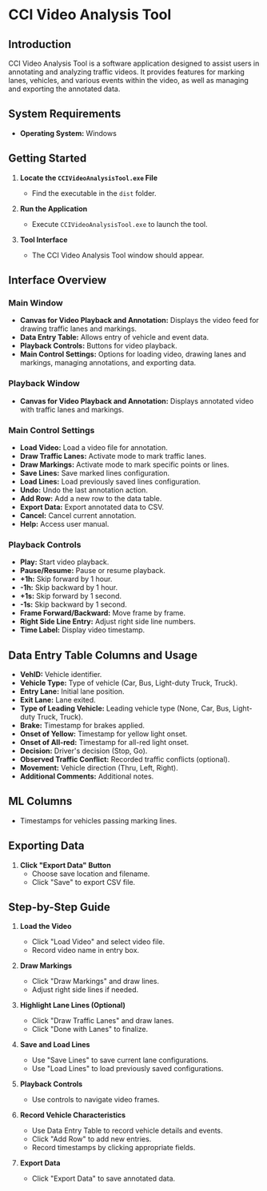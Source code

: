 # CCI Video Analysis Tool

## Introduction
CCI Video Analysis Tool is a software application designed to assist users in annotating and analyzing traffic videos. It provides features for marking lanes, vehicles, and various events within the video, as well as managing and exporting the annotated data.

## System Requirements
- **Operating System:** Windows

## Getting Started
1. **Locate the `CCIVideoAnalysisTool.exe` File**
   - Find the executable in the `dist` folder.
   
2. **Run the Application**
   - Execute `CCIVideoAnalysisTool.exe` to launch the tool.
   
3. **Tool Interface**
   - The CCI Video Analysis Tool window should appear.

## Interface Overview

### Main Window
- **Canvas for Video Playback and Annotation:** Displays the video feed for drawing traffic lanes and markings.
- **Data Entry Table:** Allows entry of vehicle and event data.
- **Playback Controls:** Buttons for video playback.
- **Main Control Settings:** Options for loading video, drawing lanes and markings, managing annotations, and exporting data.

### Playback Window
- **Canvas for Video Playback and Annotation:** Displays annotated video with traffic lanes and markings.

### Main Control Settings
- **Load Video:** Load a video file for annotation.
- **Draw Traffic Lanes:** Activate mode to mark traffic lanes.
- **Draw Markings:** Activate mode to mark specific points or lines.
- **Save Lines:** Save marked lines configuration.
- **Load Lines:** Load previously saved lines configuration.
- **Undo:** Undo the last annotation action.
- **Add Row:** Add a new row to the data table.
- **Export Data:** Export annotated data to CSV.
- **Cancel:** Cancel current annotation.
- **Help:** Access user manual.

### Playback Controls
- **Play:** Start video playback.
- **Pause/Resume:** Pause or resume playback.
- **+1h:** Skip forward by 1 hour.
- **-1h:** Skip backward by 1 hour.
- **+1s:** Skip forward by 1 second.
- **-1s:** Skip backward by 1 second.
- **Frame Forward/Backward:** Move frame by frame.
- **Right Side Line Entry:** Adjust right side line numbers.
- **Time Label:** Display video timestamp.

## Data Entry Table Columns and Usage
- **VehID:** Vehicle identifier.
- **Vehicle Type:** Type of vehicle (Car, Bus, Light-duty Truck, Truck).
- **Entry Lane:** Initial lane position.
- **Exit Lane:** Lane exited.
- **Type of Leading Vehicle:** Leading vehicle type (None, Car, Bus, Light-duty Truck, Truck).
- **Brake:** Timestamp for brakes applied.
- **Onset of Yellow:** Timestamp for yellow light onset.
- **Onset of All-red:** Timestamp for all-red light onset.
- **Decision:** Driver's decision (Stop, Go).
- **Observed Traffic Conflict:** Recorded traffic conflicts (optional).
- **Movement:** Vehicle direction (Thru, Left, Right).
- **Additional Comments:** Additional notes.

## ML Columns
- Timestamps for vehicles passing marking lines.

## Exporting Data
1. **Click "Export Data" Button**
   - Choose save location and filename.
   - Click "Save" to export CSV file.

## Step-by-Step Guide
1. **Load the Video**
   - Click "Load Video" and select video file.
   - Record video name in entry box.

2. **Draw Markings**
   - Click "Draw Markings" and draw lines.
   - Adjust right side lines if needed.

3. **Highlight Lane Lines (Optional)**
   - Click "Draw Traffic Lanes" and draw lanes.
   - Click "Done with Lanes" to finalize.

4. **Save and Load Lines**
   - Use "Save Lines" to save current lane configurations.
   - Use "Load Lines" to load previously saved configurations.

5. **Playback Controls**
   - Use controls to navigate video frames.

6. **Record Vehicle Characteristics**
   - Use Data Entry Table to record vehicle details and events.
   - Click "Add Row" to add new entries.
   - Record timestamps by clicking appropriate fields.

7. **Export Data**
   - Click "Export Data" to save annotated data.
